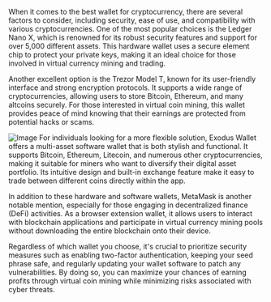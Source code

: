 When it comes to the best wallet for cryptocurrency, there are several factors to consider, including security, ease of use, and compatibility with various cryptocurrencies. One of the most popular choices is the Ledger Nano X, which is renowned for its robust security features and support for over 5,000 different assets. This hardware wallet uses a secure element chip to protect your private keys, making it an ideal choice for those involved in virtual currency mining and trading.

Another excellent option is the Trezor Model T, known for its user-friendly interface and strong encryption protocols. It supports a wide range of cryptocurrencies, allowing users to store Bitcoin, Ethereum, and many altcoins securely. For those interested in virtual coin mining, this wallet provides peace of mind knowing that their earnings are protected from potential hacks or scams.


![Image](https://github.com/user-attachments/assets/b8266eee-691e-4ee1-99ef-bfa10d234fd4)
For individuals looking for a more flexible solution, Exodus Wallet offers a multi-asset software wallet that is both stylish and functional. It supports Bitcoin, Ethereum, Litecoin, and numerous other cryptocurrencies, making it suitable for miners who want to diversify their digital asset portfolio. Its intuitive design and built-in exchange feature make it easy to trade between different coins directly within the app.

In addition to these hardware and software wallets, MetaMask is another notable mention, especially for those engaging in decentralized finance (DeFi) activities. As a browser extension wallet, it allows users to interact with blockchain applications and participate in virtual currency mining pools without downloading the entire blockchain onto their device.

Regardless of which wallet you choose, it's crucial to prioritize security measures such as enabling two-factor authentication, keeping your seed phrase safe, and regularly updating your wallet software to patch any vulnerabilities. By doing so, you can maximize your chances of earning profits through virtual coin mining while minimizing risks associated with cyber threats.